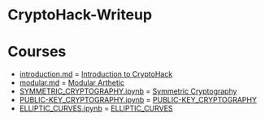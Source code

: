 # CryptoHack-Writeup

# Courses
* [introduction.md](https://github.com/Paydesu/CryptoHack-Writeup/blob/main/introduction.md) = [Introduction to CryptoHack](https://cryptohack.org/courses/intro/course_details/)
* [modular.md](https://github.com/Paydesu/CryptoHack-Writeup/blob/main/modular.MD) = [Modular Arthetic](https://cryptohack.org/courses/modular/course_details/)
* [SYMMETRIC_CRYPTOGRAPHY.ipynb](https://github.com/Paydesu/CryptoHack-Writeup/blob/main/SYMMETRIC_CRYPTOGRAPHY.ipynb) = [Symmetric Cryptography](https://cryptohack.org/courses/symmetric/course_details/)
* [PUBLIC-KEY_CRYPTOGRAPHY.ipynb](https://github.com/Paydesu/CryptoHack-Writeup/blob/main/PUBLIC-KEY_CRYPTOGRAPHY.ipynb) = [PUBLIC-KEY_CRYPTOGRAPHY](https://cryptohack.org/courses/public-key/course_details/)
* [ELLIPTIC_CURVES.ipynb](https://github.com/Paydesu/CryptoHack-Writeup/blob/main/ELLIPTIC_CURVES.ipynb) = [ELLIPTIC_CURVES](https://cryptohack.org/courses/elliptic/course_details/)


